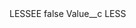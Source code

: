 <?xml version="1.0" encoding="UTF-8"?>
<CustomMetadata xmlns="http://soap.sforce.com/2006/04/metadata" xmlns:xsi="http://www.w3.org/2001/XMLSchema-instance" xmlns:xsd="http://www.w3.org/2001/XMLSchema">
    <label>LESSEE</label>
    <protected>false</protected>
    <values>
        <field>Value__c</field>
        <value xsi:type="xsd:string">LESS</value>
    </values>
</CustomMetadata>
